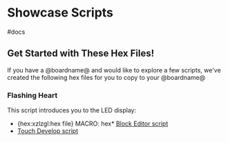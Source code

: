 # Showcase Scripts

#docs

## Get Started with These Hex Files!

If you have a @boardname@ and would like to explore a few scripts, we've created the following hex files for you to copy to your @boardname@

### Flashing Heart

This script introduces you to the LED display:

* {hex:xzlzgl:hex file}
MACRO: hex* [Block Editor script](/jxislh)
* [Touch Develop script](/xzlzgl)

